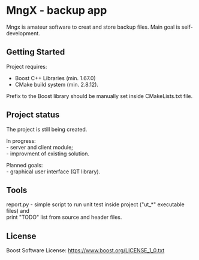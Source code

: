 # MngX - backup app

Mngx is amateur software to creat and store backup files.
Main goal is self-development.


## Getting Started

Project requires: </br>
- Boost C++ Libraries (min. 1.67.0) </br>
- CMake build system (min. 2.8.12).

Prefix to the Boost library should be manually set
inside CMakeLists.txt file.


## Project status

The project is still being created.

In progress:</br>
    - server and client module;</br>
    - improvment of existing solution. 

Planned goals:</br>
    - graphical user interface (QT library).

## Tools

report.py - simple script to run unit test inside
            project ("ut_*" executable files) and </br>
            print "TODO" list from source and 
            header files.


## License

Boost Software License: https://www.boost.org/LICENSE_1_0.txt
